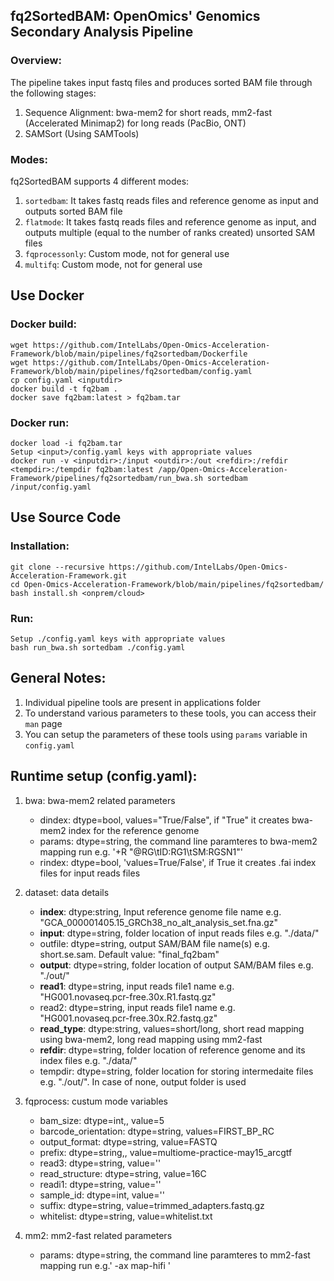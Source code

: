 ## fq2SortedBAM: OpenOmics' Genomics Secondary Analysis Pipeline
### Overview:
The pipeline takes input fastq files and produces sorted BAM file through the following stages:
1. Sequence Alignment: bwa-mem2 for short reads, mm2-fast (Accelerated Minimap2) for long reads (PacBio, ONT)
2. SAMSort (Using SAMTools)

### Modes:
fq2SortedBAM supports 4 different modes:  
1. ```sortedbam```: It takes fastq reads files and reference genome as input and outputs sorted BAM file  
2. ```flatmode```: It takes fastq reads files and reference genome as input, and outputs multiple (equal to the number of ranks created) unsorted SAM files  
3. ```fqprocessonly```: Custom mode, not for general use
4. ```multifq```: Custom mode, not for general use  


## Use Docker
### Docker build:  
```
wget https://github.com/IntelLabs/Open-Omics-Acceleration-Framework/blob/main/pipelines/fq2sortedbam/Dockerfile
wget https://github.com/IntelLabs/Open-Omics-Acceleration-Framework/blob/main/pipelines/fq2sortedbam/config.yaml  
cp config.yaml <inputdir>
docker build -t fq2bam .
docker save fq2bam:latest > fq2bam.tar  
```
### Docker run:
```
docker load -i fq2bam.tar
Setup <input>/config.yaml keys with appropriate values  
docker run -v <inputdir>:/input <outdir>:/out <refdir>:/refdir <tempdir>:/tempdir fq2bam:latest /app/Open-Omics-Acceleration-Framework/pipelines/fq2sortedbam/run_bwa.sh sortedbam /input/config.yaml
```

## Use Source Code  
### Installation:
```
git clone --recursive https://github.com/IntelLabs/Open-Omics-Acceleration-Framework.git
cd Open-Omics-Acceleration-Framework/blob/main/pipelines/fq2sortedbam/
bash install.sh <onprem/cloud>  
```

### Run:
```
Setup ./config.yaml keys with appropriate values      
bash run_bwa.sh sortedbam ./config.yaml
```

## General Notes:  
1. Individual pipeline tools are present in applications folder    
2. To understand various parameters to these tools, you can access their ```man``` page  
3. You can setup the parameters of these tools using ```params``` variable in ```config.yaml```    

## Runtime setup (config.yaml):  
1. bwa: bwa-mem2 related parameters     
   - dindex: dtype=bool, values="True/False", if "True" it creates bwa-mem2 index for the reference genome  
   - params: dtype=string, the command line paramteres to bwa-mem2 mapping run e.g. '+R "@RG\tID:RG1\tSM:RGSN1"'  
   - rindex: dtype=bool, 'values=True/False', if True it creates .fai index files for input reads files  
  
2. dataset:  data details  
   - __index__: dtype:string, Input reference genome file name e.g. "GCA_000001405.15_GRCh38_no_alt_analysis_set.fna.gz"  
   - **input**: dtype=string, folder location of input reads files e.g. "./data/"  
   - outfile: dtype=string, output SAM/BAM file name(s) e.g. short.se.sam. Default value: "final_fq2bam"    
   - **output**: dtype=string, folder location of output SAM/BAM files e.g. "./out/"  
   - **read1**: dtype=string, input reads file1 name e.g. "HG001.novaseq.pcr-free.30x.R1.fastq.gz"  
   - read2: dtype=string, input reads file1 name e.g. "HG001.novaseq.pcr-free.30x.R2.fastq.gz"  
   - **read_type**: dtype:string, values=short/long, short read mapping using bwa-mem2, long read mapping using mm2-fast  
   - **refdir**: dtype=string, folder location of reference genome and its index files e.g. "./data/"
   - tempdir: dtype=string, folder location for storing intermedaite files e.g. "./out/". In case of none, output folder is used  
 
3. fqprocess: custum mode variables  
    - bam_size: dtype=int,, value=5  
    - barcode_orientation: dtype=string, values=FIRST_BP_RC  
    - output_format: dtype=string, value=FASTQ  
    - prefix: dtype=string,, value=multiome-practice-may15_arcgtf  
    - read3: dtype=string, value=''  
    - read_structure: dtype=string, value=16C  
    - readi1: dtype=string, value=''  
    - sample_id: dtype=int, value=''  
    - suffix: dtype=string, value=trimmed_adapters.fastq.gz  
    - whitelist: dtype=string, value=whitelist.txt 
  
4. mm2: mm2-fast related parameters  
   - params: dtype=string, the command line paramteres to mm2-fast mapping run e.g.' -ax map-hifi '    

